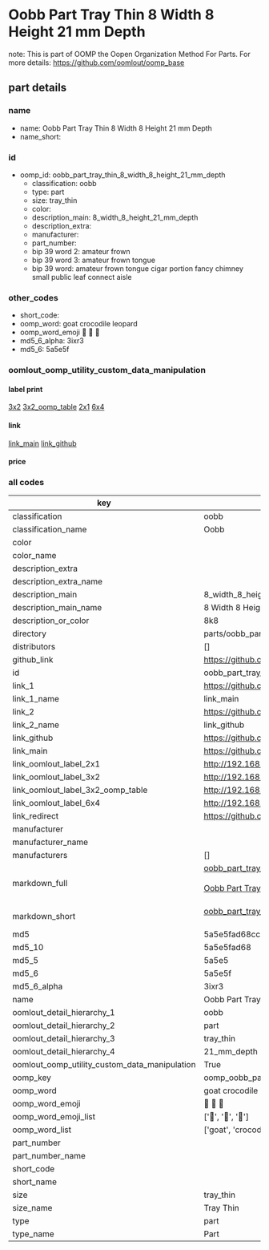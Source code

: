 # Oobb Part Tray Thin 8 Width 8 Height 21 mm Depth  

note: This is part of OOMP the Oopen Organization Method For Parts. For more details: https://github.com/oomlout/oomp_base

##  part details
  







### name
* name: Oobb Part Tray Thin 8 Width 8 Height 21 mm Depth
* name_short: 
### id
* oomp_id: oobb_part_tray_thin_8_width_8_height_21_mm_depth
  * classification: oobb
  * type: part
  * size: tray_thin
  * color: 
  * description_main: 8_width_8_height_21_mm_depth
  * description_extra: 
  * manufacturer: 
  * part_number: 
  * bip 39 word 2: amateur frown
  * bip 39 word 3: amateur frown tongue
  * bip 39 word: amateur frown tongue cigar portion fancy chimney small public leaf connect aisle

### other_codes
* short_code: 
* oomp_word: goat crocodile leopard
* oomp_word_emoji :goat: :crocodile: :leopard:
* md5_6_alpha: 3ixr3
* md5_6: 5a5e5f






### oomlout_oomp_utility_custom_data_manipulation
#### label print
[3x2](http://192.168.1.245:1112/?label=oomp%203ixr3)
[3x2_oomp_table](http://192.168.1.108:1112/?label=oomp%203ixr3)
[2x1](http://192.168.1.242:1112/?label=oomp%203ixr3)
[6x4](http://192.168.1.55:1112/?label=oomp%203ixr3)    

#### link

[link_main](https://github.com/oomlout/oomlout_oomp_version_1_messy/tree/main/parts/oobb_part_tray_thin_8_width_8_height_21_mm_depth) [link_github](https://github.com/oomlout/oomlout_oomp_version_1_messy/tree/main/parts/oobb_part_tray_thin_8_width_8_height_21_mm_depth)                             

#### price







### all codes 
| key | value |  
| --- | --- |  
| classification | oobb |  
| classification_name | Oobb |  
| color |  |  
| color_name |  |  
| description_extra |  |  
| description_extra_name |  |  
| description_main | 8_width_8_height_21_mm_depth |  
| description_main_name | 8 Width 8 Height 21 mm Depth |  
| description_or_color | 8k8 |  
| directory | parts/oobb_part_tray_thin_8_width_8_height_21_mm_depth |  
| distributors | [] |  
| github_link | https://github.com/oomlout/oomlout_oomp_part_src/tree/main/parts/oobb_part_tray_thin_8_width_8_height_21_mm_depth |  
| id | oobb_part_tray_thin_8_width_8_height_21_mm_depth |  
| link_1 | https://github.com/oomlout/oomlout_oomp_version_1_messy/tree/main/parts/oobb_part_tray_thin_8_width_8_height_21_mm_depth |  
| link_1_name | link_main |  
| link_2 | https://github.com/oomlout/oomlout_oomp_version_1_messy/tree/main/parts/oobb_part_tray_thin_8_width_8_height_21_mm_depth |  
| link_2_name | link_github |  
| link_github | https://github.com/oomlout/oomlout_oomp_version_1_messy/tree/main/parts/oobb_part_tray_thin_8_width_8_height_21_mm_depth |  
| link_main | https://github.com/oomlout/oomlout_oomp_version_1_messy/tree/main/parts/oobb_part_tray_thin_8_width_8_height_21_mm_depth |  
| link_oomlout_label_2x1 | http://192.168.1.242:1112/?label=oomp%203ixr3 |  
| link_oomlout_label_3x2 | http://192.168.1.245:1112/?label=oomp%203ixr3 |  
| link_oomlout_label_3x2_oomp_table | http://192.168.1.108:1112/?label=oomp%203ixr3 |  
| link_oomlout_label_6x4 | http://192.168.1.55:1112/?label=oomp%203ixr3 |  
| link_redirect | https://github.com/oomlout/oomlout_oomp_version_1_messy/tree/main/parts/oobb_part_tray_thin_8_width_8_height_21_mm_depth |  
| manufacturer |  |  
| manufacturer_name |  |  
| manufacturers | [] |  
| markdown_full | [oobb_part_tray_thin_8_width_8_height_21_mm_depth](none)<br>[](none)<br>[Oobb Part Tray Thin 8 Width 8 Height 21 Mm Depth](none)<br><br> |  
| markdown_short | [oobb_part_tray_thin_8_width_8_height_21_mm_depth](none)<br><br> |  
| md5 | 5a5e5fad68cc65014bd4228fc8d7603d |  
| md5_10 | 5a5e5fad68 |  
| md5_5 | 5a5e5 |  
| md5_6 | 5a5e5f |  
| md5_6_alpha | 3ixr3 |  
| name | Oobb Part Tray Thin 8 Width 8 Height 21 mm Depth |  
| oomlout_detail_hierarchy_1 | oobb |  
| oomlout_detail_hierarchy_2 | part |  
| oomlout_detail_hierarchy_3 | tray_thin |  
| oomlout_detail_hierarchy_4 | 21_mm_depth |  
| oomlout_oomp_utility_custom_data_manipulation | True |  
| oomp_key | oomp_oobb_part_tray_thin_8_width_8_height_21_mm_depth |  
| oomp_word | goat crocodile leopard |  
| oomp_word_emoji | :goat: :crocodile: :leopard: |  
| oomp_word_emoji_list | [':goat:', ':crocodile:', ':leopard:'] |  
| oomp_word_list | ['goat', 'crocodile', 'leopard'] |  
| part_number |  |  
| part_number_name |  |  
| short_code |  |  
| short_name |  |  
| size | tray_thin |  
| size_name | Tray Thin |  
| type | part |  
| type_name | Part |  
